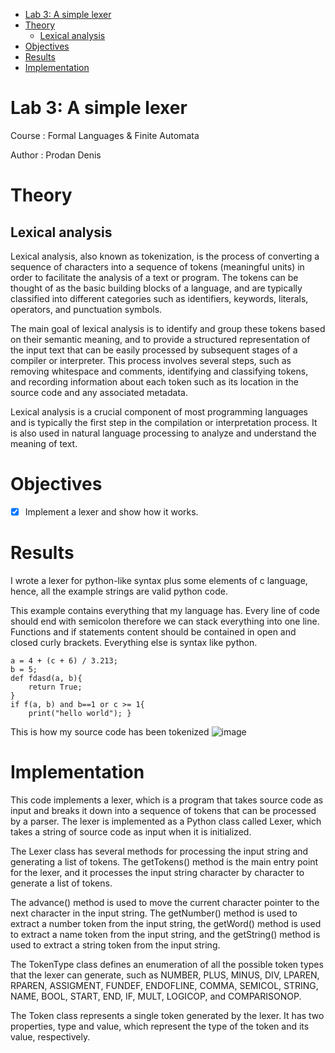 - [Lab 3: A simple lexer](#org5cfc323)
- [Theory](#org74327b2)
  - [Lexical analysis](#org732ae06)
- [Objectives](#org5545cea)
- [Results](#org923194d)
- [Implementation](#orgc2bc5f8)




<a id="org5cfc323"></a>

# Lab 3: A simple lexer

Course
: Formal Languages &amp; Finite Automata

Author
: Prodan Denis


<a id="org74327b2"></a>

# Theory


<a id="org732ae06"></a>

## Lexical analysis

Lexical analysis, also known as tokenization, is the process of converting a sequence of characters into a sequence of tokens (meaningful units) in order to facilitate the analysis of a text or program. The tokens can be thought of as the basic building blocks of a language, and are typically classified into different categories such as identifiers, keywords, literals, operators, and punctuation symbols.

The main goal of lexical analysis is to identify and group these tokens based on their semantic meaning, and to provide a structured representation of the input text that can be easily processed by subsequent stages of a compiler or interpreter. This process involves several steps, such as removing whitespace and comments, identifying and classifying tokens, and recording information about each token such as its location in the source code and any associated metadata.

Lexical analysis is a crucial component of most programming languages and is typically the first step in the compilation or interpretation process. It is also used in natural language processing to analyze and understand the meaning of text.

<a id="org5545cea"></a>

# Objectives

-   [X] Implement a lexer and show how it works.


<a id="org923194d"></a>

# Results

I wrote a lexer for python-like syntax plus some elements of c language, hence, all the example strings are valid python code.

This example contains everything that my language has. Every line of code should end with semicolon therefore we can stack everything into one line.
Functions and if statements content should be contained in open and closed curly brackets. Everything else is syntax like python.

```text
a = 4 + (c + 6) / 3.213;
b = 5;
def fdasd(a, b){
    return True;
}
if f(a, b) and b==1 or c >= 1{
    print("hello world"); }
```

This is how my source code has been tokenized
![image](https://user-images.githubusercontent.com/64483300/228543616-30992299-a8d0-4116-bf28-6c365999b64d.png)


<a id="orgc2bc5f8"></a>

# Implementation

This code implements a lexer, which is a program that takes source code as input and breaks it down into a sequence of tokens that can be processed by a parser. The lexer is implemented as a Python class called Lexer, which takes a string of source code as input when it is initialized.

The Lexer class has several methods for processing the input string and generating a list of tokens. The getTokens() method is the main entry point for the lexer, and it processes the input string character by character to generate a list of tokens.

The advance() method is used to move the current character pointer to the next character in the input string. The getNumber() method is used to extract a number token from the input string, the getWord() method is used to extract a name token from the input string, and the getString() method is used to extract a string token from the input string.

The TokenType class defines an enumeration of all the possible token types that the lexer can generate, such as NUMBER, PLUS, MINUS, DIV, LPAREN, RPAREN, ASSIGMENT, FUNDEF, ENDOFLINE, COMMA, SEMICOL, STRING, NAME, BOOL, START, END, IF, MULT, LOGICOP, and COMPARISONOP.

The Token class represents a single token generated by the lexer. It has two properties, type and value, which represent the type of the token and its value, respectively.


